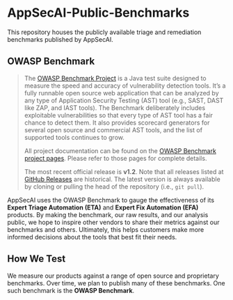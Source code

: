 # AppSecAI-Public-Benchmarks

This repository houses the publicly available triage and remediation benchmarks published by AppSecAI.

## OWASP Benchmark

> The [OWASP Benchmark Project](https://github.com/OWASP-Benchmark/BenchmarkJava) is a Java test suite designed to measure the speed and accuracy of vulnerability detection tools. It’s a fully runnable open source web application that can be analyzed by any type of Application Security Testing (AST) tool (e.g., SAST, DAST like ZAP, and IAST tools). The Benchmark deliberately includes exploitable vulnerabilities so that every type of AST tool has a fair chance to detect them. It also provides scorecard generators for several open source and commercial AST tools, and the list of supported tools continues to grow.
>
> All project documentation can be found on the [OWASP Benchmark project pages](https://owasp.org/www-project-benchmark/). Please refer to those pages for complete details.
>
> The most recent official release is **v1.2**. Note that all releases listed at [GitHub Releases](https://github.com/OWASP/Benchmark/releases) are historical. The latest version is always available by cloning or pulling the head of the repository (i.e., `git pull`).

AppSecAI uses the OWASP Benchmark to gauge the effectiveness of its **Expert Triage Automation (ETA)** and **Expert Fix Automation (EFA)** products. By making the benchmark, our raw results, and our analysis public, we hope to inspire other vendors to share their metrics against our benchmarks and others. Ultimately, this helps customers make more informed decisions about the tools that best fit their needs.

## How We Test

We measure our products against a range of open source and proprietary benchmarks. Over time, we plan to publish many of these benchmarks. One such benchmark is the **OWASP Benchmark**.

### Input for Triage Tests

We begin by scanning the **OWASP Benchmark v1.2** with a variety of open source and commercial SAST tools. Each tool generates an output file, which we then normalize and convert to [SARIF](https://docs.oasis-open.org/sarif/sarif/v2.1.0/sarif-v2.1.0.html) format. Our ETA platform takes this SARIF file as input, along with the path to the OWASP Benchmark source (which has already been cloned to our server).

### The Triage Process

Our ETA product processes each finding in the SARIF file—anywhere from 900 to 16,000 findings, depending on the SAST tool—and stores the results in our product database. The triage process involves analyzing the data related to each finding, mapping it to the corresponding source code, and then (using several approaches, including prompting an LLM) classifying the finding as either “vulnerable” or “not vulnerable.”

### Measuring Effectiveness

The OWASP Benchmark includes an [“expected results” file](https://github.com/OWASP-Benchmark/BenchmarkJava/blob/master/expectedresults-1.2.csv) that indicates whether each test case is vulnerable. We use this file, along with manual labeling of any SAST findings not referenced in the expected results, to build a comprehensive “ground truth” that we compare against our product’s output.

#### Key Metrics

We track several key metrics to understand our performance against any dataset—and within specific portions of each dataset (such as particular vulnerability classes or languages). Below are the metrics we collect for each run of our ETA product:

- **True Positives (TP):** Actual vulnerabilities (confirmed by the Benchmark or by manual review) that the SAST tool correctly reports.
- **False Positives (FP):** Non-vulnerabilities (Benchmark “traps” or incorrectly flagged code) that the SAST tool mistakenly reports as vulnerabilities.
- **True Negatives (TN):** Non-vulnerabilities that the SAST tool correctly does not flag.
- **False Negatives (FN):** Actual vulnerabilities that the SAST tool fails to report.

##### Composite Metrics

While raw counts of true and false positives are useful, composite metrics offer a broader view of our performance:

- **True Positive Rate (TPR) = TP / (TP + FN)**  
  Measures how often the tool identifies real vulnerabilities correctly.
- **False Positive Rate (FPR) = FP / (FP + TN)**  
  Measures how often the tool incorrectly flags non-vulnerable code as vulnerable.
- **Benchmark Score (Youden Index) = TPR – FPR**  
  Gauges the tool’s balance between finding real vulnerabilities and avoiding false alarms.
- **Accuracy = (TP + TN) / (TP + FP + TN + FN)**  
  The proportion of correct classifications out of all possible classifications.
- **F1 Score = (2 × TP) / (2 × TP + FP + FN)**  
  A balanced measure of precision and recall, reflecting overall performance.
